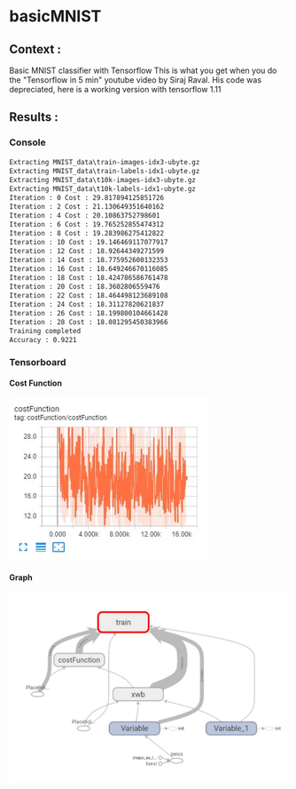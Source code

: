 # basicMNIST

## Context :
Basic MNIST classifier with Tensorflow
This is what you get when you do the "Tensorflow in 5 min" youtube video by Siraj Raval.
His code was depreciated, here is a working version with tensorflow 1.11


## Results :
### Console

```
Extracting MNIST_data\train-images-idx3-ubyte.gz
Extracting MNIST_data\train-labels-idx1-ubyte.gz
Extracting MNIST_data\t10k-images-idx3-ubyte.gz
Extracting MNIST_data\t10k-labels-idx1-ubyte.gz
Iteration : 0 Cost : 29.817894125851726
Iteration : 2 Cost : 21.130649351640162
Iteration : 4 Cost : 20.10863752798601
Iteration : 6 Cost : 19.765252855474312
Iteration : 8 Cost : 19.283986275412822
Iteration : 10 Cost : 19.146469117077917
Iteration : 12 Cost : 18.92644349271599
Iteration : 14 Cost : 18.775952600132353
Iteration : 16 Cost : 18.649246670116085
Iteration : 18 Cost : 18.424786586761478
Iteration : 20 Cost : 18.3602806559476
Iteration : 22 Cost : 18.464498123689108
Iteration : 24 Cost : 18.31127820621837
Iteration : 26 Cost : 18.199800104661428
Iteration : 28 Cost : 18.081295450383966
Training completed
Accuracy : 0.9221
```

### Tensorboard
#### Cost Function
![costFunction](img/costFunction.jpg)
#### Graph
![graph](img/graph.jpg)


